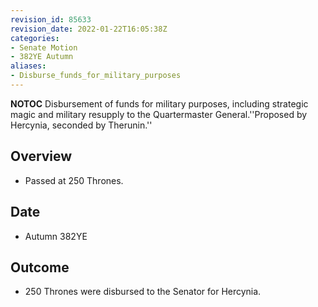 ```yaml
---
revision_id: 85633
revision_date: 2022-01-22T16:05:38Z
categories:
- Senate Motion
- 382YE Autumn
aliases:
- Disburse_funds_for_military_purposes
---
```



__NOTOC__
Disbursement of funds for military purposes, including strategic magic and military resupply to the Quartermaster General.''Proposed by Hercynia, seconded by Therunin.''
## Overview
* Passed at 250 Thrones.
## Date
* Autumn 382YE
## Outcome
* 250 Thrones were disbursed to the Senator for Hercynia.